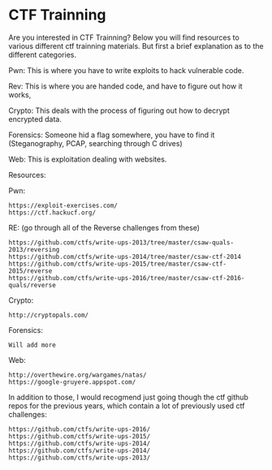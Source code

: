 # CTF Trainning

Are you interested in CTF Trainning? Below you will find resources to various different ctf trainning materials. But first a brief explanation as to the different categories.

Pwn:        This is where you have to write exploits to hack vulnerable code.

Rev:        This is where you are handed code, and have to figure out how it works,

Crypto:     This deals with the process of figuring out how to decrypt encrypted data.

Forensics:  Someone hid a flag somewhere, you have to find it (Steganography, PCAP, searching through C drives)

Web:        This is exploitation dealing with websites.

Resources:

Pwn:
```
https://exploit-exercises.com/
https://ctf.hackucf.org/
```

RE: (go through all of the Reverse challenges from these)
```
https://github.com/ctfs/write-ups-2013/tree/master/csaw-quals-2013/reversing
https://github.com/ctfs/write-ups-2014/tree/master/csaw-ctf-2014
https://github.com/ctfs/write-ups-2015/tree/master/csaw-ctf-2015/reverse
https://github.com/ctfs/write-ups-2016/tree/master/csaw-ctf-2016-quals/reverse
```

Crypto:
```
http://cryptopals.com/
```

Forensics:
```
Will add more
```

Web:
```
http://overthewire.org/wargames/natas/
https://google-gruyere.appspot.com/
```

In addition to those, I would recogmend just going though the ctf github repos for the previous years, which contain a lot of previously used ctf challenges:

```
https://github.com/ctfs/write-ups-2016/
https://github.com/ctfs/write-ups-2015/
https://github.com/ctfs/write-ups-2014/
https://github.com/ctfs/write-ups-2014/
https://github.com/ctfs/write-ups-2013/
```
